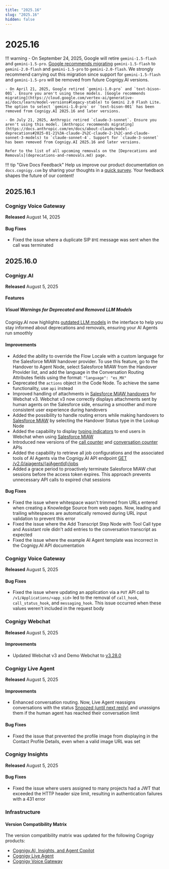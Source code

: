 ```yaml
---
title: "2025.16"
slug: "2025.16"
hidden: false
---
```


# 2025.16

!!! warning
    - On September 24, 2025, Google will retire `gemini-1.5-flash` and `gemini-1.5-pro`. [Google recommends migrating](https://cloud.google.com/vertex-ai/generative-ai/docs/learn/model-versions#legacy-stable) `gemini-1.5-flash` to `gemini-2.0-flash` and `gemini-1.5-pro` to `gemini-2.0-flash`. We strongly recommend carrying out this migration since support for `gemini-1.5-flash` and `gemini-1.5-pro` will be removed from future Cognigy.AI versions.

    - On April 21, 2025, Google retired `gemini-1.0-pro` and `text-bison-001`. Ensure you aren't using these models. [Google recommends migrating](https://cloud.google.com/vertex-ai/generative-ai/docs/learn/model-versions#legacy-stable) to Gemini 2.0 Flash Lite. The option to select `gemini-1.0-pro` or `text-bison-001` has been removed from Cognigy.AI 2025.16 and later versions.

    - On July 21, 2025, Anthropic retired `claude-3-sonnet`. Ensure you aren't using this model. [Anthropic recommends migrating](https://docs.anthropic.com/en/docs/about-claude/model-deprecations#2025-01-21%3A-claude-2%2C-claude-2-1%2C-and-claude-sonnet-3-models) to `claude-sonnet-4`. Support for `claude-3-sonnet` has been removed from Cognigy.AI 2025.16 and later versions.

    Refer to the list of all upcoming removals on the [Deprecations and Removals](deprecations-and-removals.md) page.

!!! tip "Give Docs Feedback"
    Help us improve our product documentation on `docs.cognigy.com` by sharing your thoughts in a [quick survey](https://forms.office.com/e/xnqneVasp2). Your feedback shapes the future of our content!

## 2025.16.1

### Cognigy Voice Gateway

**Released** August 14, 2025

#### Bug Fixes

- Fixed the issue where a duplicate SIP `BYE` message was sent when the call was terminated

## 2025.16.0

### Cognigy.AI

**Released** August 5, 2025

#### Features

##### Visual Warnings for Deprecated and Removed LLM Models

Cognigy.AI now highlights [outdated LLM models](../ai/empower/llms/overview.md#deprecations-and-removals) in the interface to help you stay informed about deprecations and removals, ensuring your AI Agents run smoothly

#### Improvements

- Added the ability to override the Flow Locale with a custom language for the Salesforce MIAW handover provider. To use this feature, go to the Handover to Agent Node, select Salesforce MIAW from the Handover Provider list, and add the language in the Conversation Routing Attributes fields using the format: `"language": "es_MX"`
- Deprecated the `actions` object in the Code Node. To achieve the same functionality, use `api` instead
- Improved handling of attachments in [Salesforce MIAW handovers](../ai/escalate/handover-reference/salesforce-miaw.md) for Webchat v3. Webchat v3 now correctly displays attachments sent by human agents on the Salesforce side, ensuring a smoother and more consistent user experience during handovers
- Added the possibility to handle routing errors while making handovers to [Salesforce MIAW](../ai/escalate/handover-reference/salesforce-miaw.md) by selecting the Handover Status type in the Lookup Node
- Added the capability to display [typing indicators](../webchat/v3/configuration.md#webchat-behavior) to end users in Webchat when using [Salesforce MIAW](../ai/escalate/handover-reference/salesforce-miaw.md)
- Introduced new versions of the [call counter](https://api-trial.cognigy.ai/openapi#get-/v3.0/callcounter) and [conversation counter](https://api-trial.cognigy.ai/openapi#get-/v3.0/conversationcounter) APIs
- Added the capability to retrieve all job configurations and the associated tools of AI Agents via the Cognigy.AI API endpoint [GET /v2.0/aiagents/{aiAgentId}/jobs](https://api-trial.cognigy.ai/openapi#get-/v2.0/aiagents/-aiAgentId-/jobs)
- Added a grace period to proactively terminate Salesforce MIAW chat sessions before the access token expires. This approach prevents unnecessary API calls to expired chat sessions

#### Bug Fixes

- Fixed the issue where whitespace wasn't trimmed from URLs entered when creating a Knowledge Source from web pages. Now, leading and trailing whitespaces are automatically removed during URL input validation to prevent this error
- Fixed the issue where the Add Transcript Step Node with Tool Call type and Assistant role didn't add entries to the conversation transcript as expected
- Fixed the issue where the example AI Agent template was incorrect in the Cognigy.AI API documentation

### Cognigy Voice Gateway

**Released** August 5, 2025

#### Bug Fixes

- Fixed the issue where updating an application via a `PUT` API call to `/v1/Applications/<app_sid>` led to the removal of `call_hook`, `call_status_hook`, and `messaging_hook`. This  issue occurred when these values weren't included in the request body

### Cognigy Webchat

**Released** August 5, 2025

#### Improvements

- Updated Webchat v3 and Demo Webchat to [v3.28.0](https://github.com/Cognigy/Webchat/releases/tag/v3.28.0)

### Cognigy Live Agent

**Released** August 5, 2025

#### Improvements

- Enhanced conversation routing. Now, Live Agent reassigns conversations with the status [Snoozed (until next reply)](../live-agent/conversation/conversation-routing/automatic-mode.md) and unassigns them if the human agent has reached their conversation limit

#### Bug Fixes

- Fixed the issue that prevented the profile image from displaying in the Contact Profile Details, even when a valid image URL was set

### Cognigy Insights

**Released** August 5, 2025

#### Bug Fixes

- Fixed the issue where users assigned to many projects had a JWT that exceeded the HTTP header size limit, resulting in authentication failures with a 431 error

### Infrastructure

#### Version Compatibility Matrix

The version compatibility matrix was updated for the following Cognigy products:

- [Cognigy.AI, Insights, and Agent Copilot](../ai/installation/version-compatibility-matrix.md)
- [Cognigy Live Agent](../live-agent/installation/deployment/version-compatibility-matrix.md)
- [Cognigy Voice Gateway](../voice-gateway/installation/version-compatibility-matrix.md)